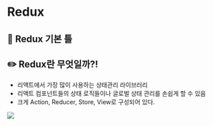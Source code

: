 # Redux  


## :triangular_flag_on_post: Redux 기본 틀  

## :pencil2: Redux란 무엇일까?!  

- 리액트에서 가장 많이 사용하는 상태관리 라이브러리
- 리액트 컴포넌트들의 상태 로직들이나 글로벌 상태 관리를 손쉽게 할 수 있음
- 크게 Action, Reducer, Store, View로 구성되어 있다.

![](https://velog.velcdn.com/images/nowod_it/post/5fd8ca33-c4bb-45c6-a77b-ba088f185874/image.png)
